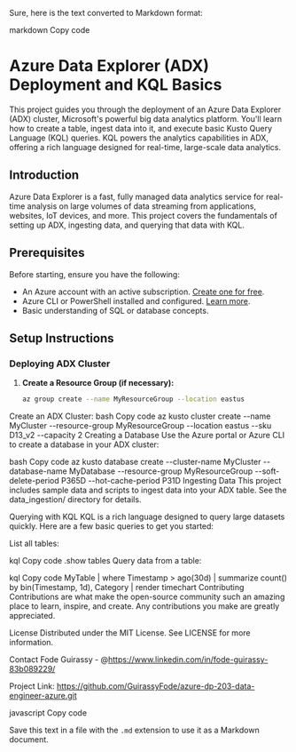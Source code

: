 
Sure, here is the text converted to Markdown format:

markdown
Copy code
# Azure Data Explorer (ADX) Deployment and KQL Basics

This project guides you through the deployment of an Azure Data Explorer (ADX) cluster, Microsoft's powerful big data analytics platform. You'll learn how to create a table, ingest data into it, and execute basic Kusto Query Language (KQL) queries. KQL powers the analytics capabilities in ADX, offering a rich language designed for real-time, large-scale data analytics.

## Introduction

Azure Data Explorer is a fast, fully managed data analytics service for real-time analysis on large volumes of data streaming from applications, websites, IoT devices, and more. This project covers the fundamentals of setting up ADX, ingesting data, and querying that data with KQL.

## Prerequisites

Before starting, ensure you have the following:

- An Azure account with an active subscription. [Create one for free](https://azure.microsoft.com/free/).
- Azure CLI or PowerShell installed and configured. [Learn more](https://docs.microsoft.com/en-us/cli/azure/).
- Basic understanding of SQL or database concepts.

## Setup Instructions

### Deploying ADX Cluster

1. **Create a Resource Group (if necessary):**
   ```bash
   az group create --name MyResourceGroup --location eastus
Create an ADX Cluster:
bash
Copy code
az kusto cluster create --name MyCluster --resource-group MyResourceGroup --location eastus --sku D13_v2 --capacity 2
Creating a Database
Use the Azure portal or Azure CLI to create a database in your ADX cluster:

bash
Copy code
az kusto database create --cluster-name MyCluster --database-name MyDatabase --resource-group MyResourceGroup --soft-delete-period P365D --hot-cache-period P31D
Ingesting Data
This project includes sample data and scripts to ingest data into your ADX table. See the data_ingestion/ directory for details.

Querying with KQL
KQL is a rich language designed to query large datasets quickly. Here are a few basic queries to get you started:

List all tables:

kql
Copy code
.show tables
Query data from a table:

kql
Copy code
MyTable
| where Timestamp > ago(30d)
| summarize count() by bin(Timestamp, 1d), Category
| render timechart
Contributing
Contributions are what make the open-source community such an amazing place to learn, inspire, and create. Any contributions you make are greatly appreciated.

License
Distributed under the MIT License. See LICENSE for more information.

Contact
Fode Guirassy - @https://www.linkedin.com/in/fode-guirassy-83b089229/

Project Link: https://github.com/GuirassyFode/azure-dp-203-data-engineer-azure.git

javascript
Copy code

Save this text in a file with the `.md` extension to use it as a Markdown document.